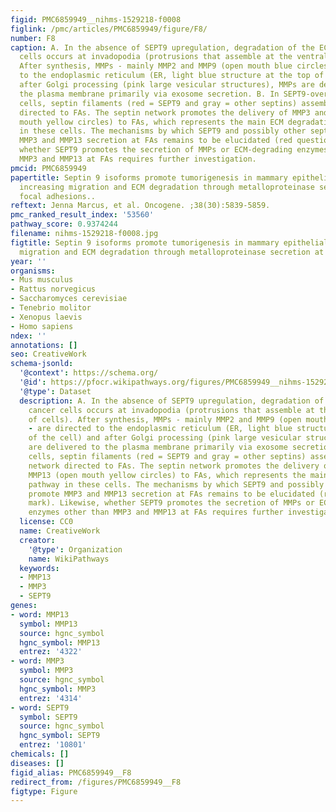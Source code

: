 ```yaml
---
figid: PMC6859949__nihms-1529218-f0008
figlink: /pmc/articles/PMC6859949/figure/F8/
number: F8
caption: A. In the absence of SEPT9 upregulation, degradation of the ECM in cancer
  cells occurs at invadopodia (protrusions that assemble at the ventral side of cells).
  After synthesis, MMPs - mainly MMP2 and MMP9 (open mouth blue circles) - are directed
  to the endoplasmic reticulum (ER, light blue structure at the top of the cell) and
  after Golgi processing (pink large vesicular structures), MMPs are delivered to
  the plasma membrane primarily via exosome secretion. B. In SEPT9-overexpressing
  cells, septin filaments (red = SEPT9 and gray = other septins) assemble into a network
  directed to FAs. The septin network promotes the delivery of MMP3 and MMP13 (open
  mouth yellow circles) to FAs, which represents the main ECM degradation pathway
  in these cells. The mechanisms by which SEPT9 and possibly other septins promote
  MMP3 and MMP13 secretion at FAs remains to be elucidated (red question mark). Likewise,
  whether SEPT9 promotes the secretion of MMPs or ECM-degrading enzymes other than
  MMP3 and MMP13 at FAs requires further investigation.
pmcid: PMC6859949
papertitle: Septin 9 isoforms promote tumorigenesis in mammary epithelial cells by
  increasing migration and ECM degradation through metalloproteinase secretion at
  focal adhesions..
reftext: Jenna Marcus, et al. Oncogene. ;38(30):5839-5859.
pmc_ranked_result_index: '53560'
pathway_score: 0.9374244
filename: nihms-1529218-f0008.jpg
figtitle: Septin 9 isoforms promote tumorigenesis in mammary epithelial cells by increasing
  migration and ECM degradation through metalloproteinase secretion at focal adhesions.
year: ''
organisms:
- Mus musculus
- Rattus norvegicus
- Saccharomyces cerevisiae
- Tenebrio molitor
- Xenopus laevis
- Homo sapiens
ndex: ''
annotations: []
seo: CreativeWork
schema-jsonld:
  '@context': https://schema.org/
  '@id': https://pfocr.wikipathways.org/figures/PMC6859949__nihms-1529218-f0008.html
  '@type': Dataset
  description: A. In the absence of SEPT9 upregulation, degradation of the ECM in
    cancer cells occurs at invadopodia (protrusions that assemble at the ventral side
    of cells). After synthesis, MMPs - mainly MMP2 and MMP9 (open mouth blue circles)
    - are directed to the endoplasmic reticulum (ER, light blue structure at the top
    of the cell) and after Golgi processing (pink large vesicular structures), MMPs
    are delivered to the plasma membrane primarily via exosome secretion. B. In SEPT9-overexpressing
    cells, septin filaments (red = SEPT9 and gray = other septins) assemble into a
    network directed to FAs. The septin network promotes the delivery of MMP3 and
    MMP13 (open mouth yellow circles) to FAs, which represents the main ECM degradation
    pathway in these cells. The mechanisms by which SEPT9 and possibly other septins
    promote MMP3 and MMP13 secretion at FAs remains to be elucidated (red question
    mark). Likewise, whether SEPT9 promotes the secretion of MMPs or ECM-degrading
    enzymes other than MMP3 and MMP13 at FAs requires further investigation.
  license: CC0
  name: CreativeWork
  creator:
    '@type': Organization
    name: WikiPathways
  keywords:
  - MMP13
  - MMP3
  - SEPT9
genes:
- word: MMP13
  symbol: MMP13
  source: hgnc_symbol
  hgnc_symbol: MMP13
  entrez: '4322'
- word: MMP3
  symbol: MMP3
  source: hgnc_symbol
  hgnc_symbol: MMP3
  entrez: '4314'
- word: SEPT9
  symbol: SEPT9
  source: hgnc_symbol
  hgnc_symbol: SEPT9
  entrez: '10801'
chemicals: []
diseases: []
figid_alias: PMC6859949__F8
redirect_from: /figures/PMC6859949__F8
figtype: Figure
---
```

